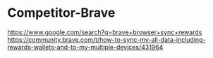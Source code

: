 # Competitor-Brave
https://www.google.com/search?q=brave+browser+sync+rewards https://community.brave.com/t/how-to-sync-my-all-data-including-rewards-wallets-and-to-my-multiple-devices/431964
